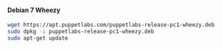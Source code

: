 #### Debian 7 Wheezy

~~~ bash
wget https://apt.puppetlabs.com/puppetlabs-release-pc1-wheezy.deb
sudo dpkg -i puppetlabs-release-pc1-wheezy.deb
sudo apt-get update
~~~